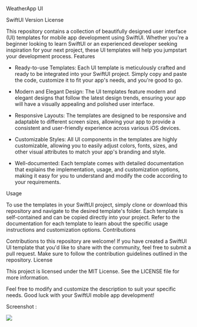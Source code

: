 WeatherApp UI

SwiftUI Version
License

This repository contains a collection of beautifully designed user interface (UI) templates for mobile app development using SwiftUI. Whether you're a beginner looking to learn SwiftUI or an experienced developer seeking inspiration for your next project, these UI templates will help you jumpstart your development process.
Features

- Ready-to-use Templates: Each UI template is meticulously crafted and ready to be integrated into your SwiftUI project. Simply copy and paste the code, customize it to fit your app's needs, and you're good to go.

- Modern and Elegant Design: The UI templates feature modern and elegant designs that follow the latest design trends, ensuring your app will have a visually appealing and polished user interface.

- Responsive Layouts: The templates are designed to be responsive and adaptable to different screen sizes, allowing your app to provide a consistent and user-friendly experience across various iOS devices.

- Customizable Styles: All UI components in the templates are highly customizable, allowing you to easily adjust colors, fonts, sizes, and other visual attributes to match your app's branding and style.

- Well-documented: Each template comes with detailed documentation that explains the implementation, usage, and customization options, making it easy for you to understand and modify the code according to your requirements.

Usage

To use the templates in your SwiftUI project, simply clone or download this repository and navigate to the desired template's folder. Each template is self-contained and can be copied directly into your project. Refer to the documentation for each template to learn about the specific usage instructions and customization options.
Contributions

Contributions to this repository are welcome! If you have created a SwiftUI UI template that you'd like to share with the community, feel free to submit a pull request. Make sure to follow the contribution guidelines outlined in the repository.
License

This project is licensed under the MIT License. See the LICENSE file for more information.

Feel free to modify and customize the description to suit your specific needs. Good luck with your SwiftUI mobile app development!

Screenshot : 

![](https://gcdnb.pbrd.co/images/kaH52Ogxnkva.gif?o=1)
